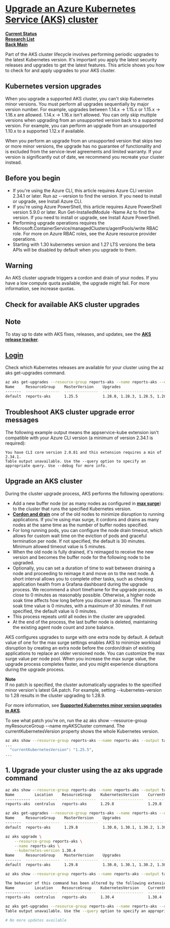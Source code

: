 # **[Upgrade an Azure Kubernetes Service (AKS) cluster](https://learn.microsoft.com/en-us/azure/aks/upgrade-aks-cluster?tabs=azure-cli)**

**[Current Status](../../../development/status/weekly/current_status.md)**\
**[Research List](../../../research/research_list.md)**\
**[Back Main](../../../README.md)**

Part of the AKS cluster lifecycle involves performing periodic upgrades to the latest Kubernetes version. It's important you apply the latest security releases and upgrades to get the latest features. This article shows you how to check for and apply upgrades to your AKS cluster.

## Kubernetes version upgrades

When you upgrade a supported AKS cluster, you can't skip Kubernetes minor versions. You must perform all upgrades sequentially by major version number. For example, upgrades between 1.14.x -> 1.15.x or 1.15.x -> 1.16.x are allowed. 1.14.x -> 1.16.x isn't allowed. You can only skip multiple versions when upgrading from an unsupported version back to a supported version. For example, you can perform an upgrade from an unsupported 1.10.x to a supported 1.12.x if available.

When you perform an upgrade from an unsupported version that skips two or more minor versions, the upgrade has no guarantee of functionality and is excluded from the service-level agreements and limited warranty. If your version is significantly out of date, we recommend you recreate your cluster instead.

## Before you begin

- If you're using the Azure CLI, this article requires Azure CLI version 2.34.1 or later. Run az --version to find the version. If you need to install or upgrade, see Install Azure CLI.
- If you're using Azure PowerShell, this article requires Azure PowerShell version 5.9.0 or later. Run Get-InstalledModule -Name Az to find the version. If you need to install or upgrade, see Install Azure PowerShell.
- Performing upgrade operations requires the Microsoft.ContainerService/managedClusters/agentPools/write RBAC role. For more on Azure RBAC roles, see the Azure resource provider operations.
- Starting with 1.30 kubernetes version and 1.27 LTS versions the beta APIs will be disabled by default when you upgrade to them.

## Warning

An AKS cluster upgrade triggers a cordon and drain of your nodes. If you have a low compute quota available, the upgrade might fail. For more information, see increase quotas.

## Check for available AKS cluster upgrades

## Note

To stay up to date with AKS fixes, releases, and updates, see the **[AKS release tracker](https://learn.microsoft.com/en-us/azure/aks/release-tracker)**.

## **[Login](../../azure/mobexglobal.com/login.md)**

Check which Kubernetes releases are available for your cluster using the az aks get-upgrades command.

```bash
az aks get-upgrades --resource-group reports-aks --name reports-aks --output table
Name     ResourceGroup    MasterVersion    Upgrades
-------  ---------------  ---------------  ------------------------------------------------------------------
default  reports-aks      1.25.5           1.28.0, 1.28.3, 1.28.5, 1.28.9, 1.28.10, 1.28.11, 1.28.12, 1.28.13
```

## Troubleshoot AKS cluster upgrade error messages

The following example output means the appservice-kube extension isn't compatible with your Azure CLI version (a minimum of version 2.34.1 is required):

```The 'appservice-kube' extension is not compatible with this version of the CLI.
You have CLI core version 2.0.81 and this extension requires a min of 2.34.1.
Table output unavailable. Use the --query option to specify an appropriate query. Use --debug for more info.
```

## Upgrade an AKS cluster

During the cluster upgrade process, AKS performs the following operations:

- Add a new buffer node (or as many nodes as configured in **[max surge](https://learn.microsoft.com/en-us/azure/aks/upgrade-aks-cluster?tabs=azure-cli#customize-node-surge-upgrade)**) to the cluster that runs the specified Kubernetes version.
- **[Cordon and drain](https://kubernetes.io/docs/tasks/administer-cluster/safely-drain-node/)** one of the old nodes to minimize disruption to running applications. If you're using max surge, it cordons and drains as many nodes at the same time as the number of buffer nodes specified.
- For long running pods, you can configure the node drain timeout, which allows for custom wait time on the eviction of pods and graceful termination per node. If not specified, the default is 30 minutes. Minimum allowed timeout value is 5 minutes.
- When the old node is fully drained, it's reimaged to receive the new version and becomes the buffer node for the following node to be upgraded.
- Optionally, you can set a duration of time to wait between draining a node and proceeding to reimage it and move on to the next node. A short interval allows you to complete other tasks, such as checking application health from a Grafana dashboard during the upgrade process. We recommend a short timeframe for the upgrade process, as close to 0 minutes as reasonably possible. Otherwise, a higher node soak time affects how long before you discover an issue. The minimum soak time value is 0 minutes, with a maximum of 30 minutes. If not specified, the default value is 0 minutes.
- This process repeats until all nodes in the cluster are upgraded.
- At the end of the process, the last buffer node is deleted, maintaining the existing agent node count and zone balance.

AKS configures upgrades to surge with one extra node by default. A default value of one for the max surge settings enables AKS to minimize workload disruption by creating an extra node before the cordon/drain of existing applications to replace an older versioned node. You can customize the max surge value per node pool. When you increase the max surge value, the upgrade process completes faster, and you might experience disruptions during the upgrade process.

**Note**\
If no patch is specified, the cluster automatically upgrades to the specified minor version's latest GA patch. For example, setting --kubernetes-version to 1.28 results in the cluster upgrading to 1.28.9.

For more information, see **[Supported Kubernetes minor version upgrades in AKS](https://learn.microsoft.com/en-us/azure/aks/supported-kubernetes-versions#alias-minor-version)**.

To see what patch you're on, run the az aks show --resource-group myResourceGroup --name myAKSCluster command. The currentKubernetesVersion property shows the whole Kubernetes version.

```bash
az aks show --resource-group reports-aks --name reports-aks --output table
...
  "currentKubernetesVersion": "1.25.5",
...
```

## 1. Upgrade your cluster using the az aks upgrade command

```bash
az aks show --resource-group reports-aks --name reports-aks --output table
Name         Location    ResourceGroup    KubernetesVersion    CurrentKubernetesVersion    ProvisioningState    Fqdn
-----------  ----------  ---------------  -------------------  --------------------------  -------------------  --------------------------------------------------------------
reports-aks  centralus   reports-aks      1.29.8               1.29.8                      Succeeded            reports-ak-reports-aks-f7d0cf-acy9oemr.hcp.centralus.azmk8s.io

az aks get-upgrades --resource-group reports-aks --name reports-aks --output table
Name     ResourceGroup    MasterVersion    Upgrades
-------  ---------------  ---------------  --------------------------------------
default  reports-aks      1.29.8           1.30.0, 1.30.1, 1.30.2, 1.30.3, 1.30.4

az aks upgrade \
    --resource-group reports-aks \
    --name reports-aks \
    --kubernetes-version 1.30.4
Name     ResourceGroup    MasterVersion    Upgrades
-------  ---------------  ---------------  --------------------------------------
default  reports-aks      1.29.8           1.30.0, 1.30.1, 1.30.2, 1.30.3, 1.30.4

az aks show --resource-group reports-aks --name reports-aks --output table

The behavior of this command has been altered by the following extension: aks-preview
Name         Location    ResourceGroup    KubernetesVersion    CurrentKubernetesVersion    ProvisioningState    Fqdn
-----------  ----------  ---------------  -------------------  --------------------------  -------------------  --------------------------------------------------------------
reports-aks  centralus   reports-aks      1.30.4               1.30.4                      Succeeded            reports-ak-reports-aks-f7d0cf-acy9oemr.hcp.centralus.azmk8s.io

az aks get-upgrades --resource-group reports-aks --name reports-aks --output table
Table output unavailable. Use the --query option to specify an appropriate query. Use --debug for more info.

# No more updates available
```
